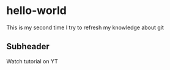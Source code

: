 # hello-world
This is my second time I try to refresh my knowledge about git

## Subheader

Watch tutorial on YT